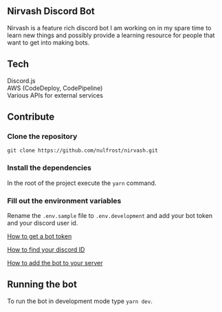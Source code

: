 ## Nirvash Discord Bot

Nirvash is a feature rich discord bot I am working on in my spare time to learn new things and possibly provide a learning resource for people that want to get into making bots.

## Tech

Discord.js  
AWS (CodeDeploy, CodePipeline)  
Various APIs for external services

## Contribute

### Clone the repository

`git clone https://github.com/nulfrost/nirvash.git`

### Install the dependencies

In the root of the project execute the `yarn` command.

### Fill out the environment variables

Rename the `.env.sample` file to `.env.development` and add your bot token and your discord user id.

[How to get a bot token](https://www.writebots.com/discord-bot-token/)

[How to find your discord ID](https://support.discord.com/hc/en-us/articles/206346498-Where-can-I-find-my-User-Server-Message-ID-)

[How to add the bot to your server](https://discordjs.guide/preparations/adding-your-bot-to-servers.html#bot-invite-links)

## Running the bot

To run the bot in development mode type `yarn dev`.
